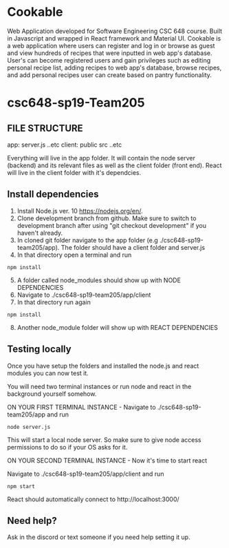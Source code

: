 # Cookable 
Web Application developed for Software Engineering CSC 648 course. Built in Javascript and wrapped in React framework and Material UI. 
Cookable is a web application where users can register and log in or browse as guest and view hundreds of recipes that were inputted in web app's database. 
User's can become registered users and gain privileges such as editing personal recipe list, adding recipes to web app's database, browse recipes, and add personal recipes user can create based on pantry functionality. 

# csc648-sp19-Team205

## FILE STRUCTURE
app:
  server.js
  ..etc
  client:
    public
    src
    ..etc
    
Everything will live in the app folder. It will contain the node server (backend) and its relevant files as well as the client folder (front end). React will live in the client folder with it's dependcies.

## Install dependencies
1. Install Node.js ver. 10 https://nodejs.org/en/.
2. Clone development branch from github. Make sure to switch to development branch after using "git checkout development" if you haven't already.
3. In cloned git folder navigate to the app folder (e.g ./csc648-sp19-team205/app). The folder should have a client folder and server.js
4. In that directory open a terminal and run
```
npm install
```
5. A folder called node_modules should show up with NODE DEPENDENCIES
6. Navigate to ./csc648-sp19-team205/app/client
7. In that directory run again
```
npm install
```
8. Another node_module folder will show up with REACT DEPENDENCIES

## Testing locally

Once you have setup the folders and installed the node.js and react modules you can now test it.

You will need two terminal instances or run node and react in the background yourself somehow.

ON YOUR FIRST TERMINAL INSTANCE -
  Navigate to ./csc648-sp19-team205/app and run
  ```
  node server.js
  ```

  This will start a local node server. So make sure to give node access permissions to do so if your OS asks for it.

ON YOUR SECOND TERMINAL INSTANCE -
  Now it's time to start react

  Navigate to ./csc648-sp19-team205/app/client and run
  ```
  npm start
  ```

React should automatically connect to http://localhost:3000/

## Need help?

Ask in the discord or text someone if you need help setting it up.
